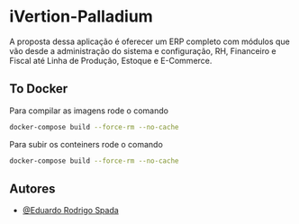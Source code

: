 
# iVertion-Palladium

A proposta dessa aplicação é oferecer um ERP completo com módulos que vão desde a administração do sistema e configuração, RH, Financeiro e Fiscal até Linha de Produção, Estoque e E-Commerce.

## To Docker
Para compilar as imagens rode o comando

```bash
docker-compose build --force-rm --no-cache 
```
Para subir os conteiners rode o comando

```bash
docker-compose build --force-rm --no-cache 
```
## Autores

- [@Eduardo Rodrigo Spada](https://www.github.com/eduardorspada)

